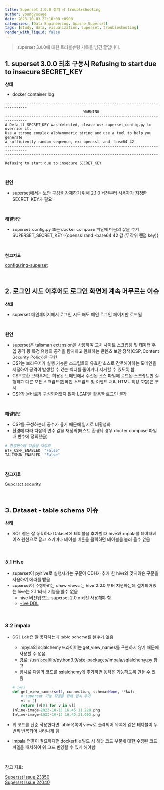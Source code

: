 ```yaml
---
title: Superset 3.0.0 설치 시 troubleshooting
author: yoongyoonge
date: 2023-10-03 22:10:00 +0900
categories: [Data Engineering, Apache Superset]
tags: [study, data, visualization, superset, troubleshooting]
render_with_liquid: false
---
```


> superset 3.0.0에 대한 트러블슈팅 기록을 남긴 글입니다.

## 1. superset 3.0.0 최초 구동시 Refusing to start due to insecure SECRET_KEY

**상태**
- docker container log

```
--------------------------------------------------------------------------------
                                    WARNING
--------------------------------------------------------------------------------
A Default SECRET_KEY was detected, please use superset_config.py to override it.
Use a strong complex alphanumeric string and use a tool to help you generate 
a sufficiently random sequence, ex: openssl rand -base64 42
--------------------------------------------------------------------------------
--------------------------------------------------------------------------------
Refusing to start due to insecure SECRET_KEY
```

<br>

**원인**
- superset에서는 보안 구성을 강제하기 위해 2.1.0 버전부터 사용자가 지정한 SECRET_KEY가 필요

<br>

**해결방안**
- superset_config.py 또는 docker compose 파일에 다음의 값을 추가
 SUPERSET_SECRET_KEY={openssl rand -base64 42 값 (무작위 랜덤 key)}

<br>

**참고자료**

[configuring-superset](https://superset.apache.org/docs/installation/configuring-superset/)

<br>

## 2. 로그인 시도 이후에도 로그인 화면에 계속 머무르는 이슈

**상태**
- superset 메인페이지에서 로그인 시도 해도 메인 로그인 페이지만 로드됨

<br>

**원인**
- superset은 talisman extension을 사용하여 교차 사이트 스크립팅 및 데이터 주입 공격 등 특정 유형의 공격을 탐지하고 완화하는 콘텐츠 보안 정책(CSP, Content Security Policy)을 구현
- CSP는 브라우저가 실행 가능한 스크립트의 유효한 소스로 간주해야하는 도메인을 지정하여 공격이 발생할 수 있는 벡터를 줄이거나 제거할 수 있도록 함
- CSP 호환 브라우저는 허용된 도메인에서 수신된 소스 파일에 로드된 스크립트만 실행하고 다른 모든 스크립트(인라인 스트립트 및 이벤트 처리 HTML 특성 포함)은 무시
- CSP가 올바르게 구성되어있지 않아 LDAP을 활용한 로그인 불가

<br>

**해결방안**
- CSP를 구성하는데 공수가 들기 때문에 임시로 비활성화
- 환경에 따라 다음의 변수 값을 재정의(테스트 환경의 경우 docker compose 파일 내 변수에 정의했음)

```Dockerfile
# 환경변수에 다음을 재정의
WTF_CSRF_ENABLED: "False"
TALISMAN_ENABLED: "False"
```

<br>

**참고자료**

[Superset security](https://superset.apache.org/docs/security/)


<br>

## 3. Dataset - table schema 이슈

**상태**

- SQL 랩은 잘 동작하나 Dataset에 테이블을 추가할 때 hive와 impala를 데이터베이스 원천으로 잡고 스키마나 테이블 버튼을 클릭하면 테이블을 불러 올수 없음

<br>

### 3.1 Hive
- superset이 pyhive로 실행시키는 구문이 CDH가 추가 한 hive와 맞지않은 구문을 사용하여 에러를 뱉음
- superset이 수행하려는 show views 는 hive 2.2.0 부터 지원하는데 설치되어있는 hive는 2.1.1라서 기능을 쓸수 없음
    - hive 버전업 또는 superset 2.0.x 버전 사용해야 함
    - [Hive DDL](https://cwiki.apache.org/confluence/display/hive/languagemanual+ddl)

<br>

### 3.2 impala
- SQL Lab은 잘 동작하는데 table schema를 볼수가 없음
    - impyla의 sqlalchemy 드라이버는 get_view_names를 구현하지 않기 때문에 사용할 수 없음
    - 경로: /usr/local/lib/python3.9/site-packages/impala/sqlalchemy.py 참고
    - 임시로 다음의 코드를 sqlalchemy에 추가하면 동작은 가능하도록 만들 수 있음

    ```python 
    # imsi
    def get_view_names(self, connection, schema=None, **kw):
        # superset 기능 작동을 위해 임시 추가
        vl = []
        return [v[0] for v in vl]
    Inline-image-2023-10-10 16.45.11.220.png
    Inline-image-2023-10-10 16.45.31.093.png
    ```

- 위 코드를 단순 적용한다면 table목록이 view로 출력되어 목록에 같은 테이블이 두 번씩 반복되어 나타나게 됨
- impala 연결이 필요하다면 dockerfile 빌드 시 해당 코드 부분에 대한 수정된 코드파일을 패치하여 위 코드 반영될 수 있게 해야함

<br>

참고 자료:

[Superset Issue 23850](https://github.com/apache/superset/issues/23850) <br>
[Superset Issue 24040](https://github.com/apache/superset/issues/24040)